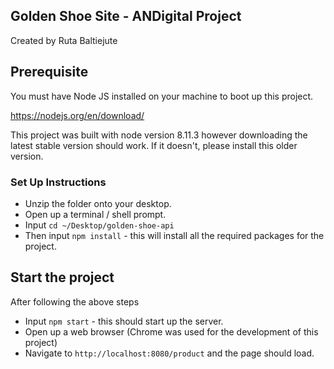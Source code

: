 ## Golden Shoe Site - ANDigital Project

Created by Ruta Baltiejute

## Prerequisite

You must have Node JS installed on your machine to boot up this project.

https://nodejs.org/en/download/

This project was built with node version 8.11.3 however downloading the latest stable version should work. If it doesn't, please install this older version.

### Set Up Instructions

- Unzip the folder onto your desktop.
- Open up a terminal / shell prompt.
- Input `cd ~/Desktop/golden-shoe-api`
- Then input `npm install` - this will install all the required packages for the project.

## Start the project

After following the above steps

- Input `npm start` - this should start up the server.
- Open up a web browser (Chrome was used for the development of this project)
- Navigate to `http://localhost:8080/product` and the page should load.
